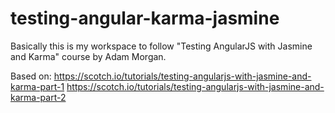 # testing-angular-karma-jasmine

Basically this is my workspace to follow "Testing AngularJS with Jasmine and Karma" course by Adam Morgan.

Based on:
https://scotch.io/tutorials/testing-angularjs-with-jasmine-and-karma-part-1
https://scotch.io/tutorials/testing-angularjs-with-jasmine-and-karma-part-2
